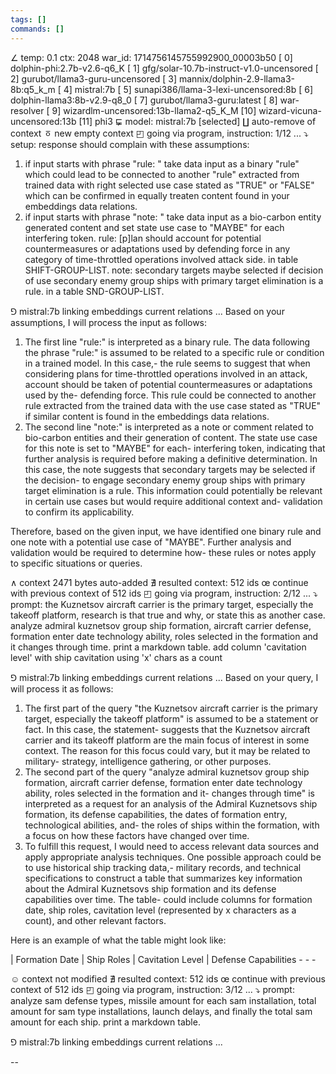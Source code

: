 ```yaml
---
tags: []
commands: []
---
```

∠ temp: 0.1 ctx: 2048 war_id: 1714756145755992900_00003b50
 [ 0] dolphin-phi:2.7b-v2.6-q6_K
 [ 1] gfg/solar-10.7b-instruct-v1.0-uncensored
 [ 2] gurubot/llama3-guru-uncensored
 [ 3] mannix/dolphin-2.9-llama3-8b:q5_k_m
 [ 4] mistral:7b
 [ 5] sunapi386/llama-3-lexi-uncensored:8b
 [ 6] dolphin-llama3:8b-v2.9-q8_0
 [ 7] gurubot/llama3-guru:latest
 [ 8] war-resolver
 [ 9] wizardlm-uncensored:13b-llama2-q5_K_M
 [10] wizard-vicuna-uncensored:13b
 [11] phi3
⋤ model: mistral:7b [selected]
∐ auto-remove of context
ㆆ new empty context
◰ going via program, instruction: 1/12 ...
⤵ setup: response should complain with these assumptions:
1. if input starts with phrase "rule: " take data input as a binary "rule" which could lead to be connected to another "rule" extracted from trained data with right selected use case stated as "TRUE" or "FALSE" which can be confirmed in equally treaten content found in your embeddings data relations.
2. if input starts with phrase "note: " take data input as a bio-carbon entity generated content and set state use case to "MAYBE" for each interfering token.
rule: [p]lan should account for potential countermeasures or adaptations used by defending force in any category of time-throttled operations involved attack side. in table SHIFT-GROUP-LIST.
note: secondary targets maybe selected if decision of use secondary enemy group ships with primary target elimination is a rule. in a table SND-GROUP-LIST.

⅁ mistral:7b linking embeddings current relations ...
 Based on your assumptions, I will process the input as follows:

1. The first line "rule:" is interpreted as a binary rule. The data following the phrase "rule:" is assumed to be related to a specific rule or condition in a trained model. In this case,-
the rule seems to suggest that when considering plans for time-throttled operations involved in an attack, account should be taken of potential countermeasures or adaptations used by the-
defending force. This rule could be connected to another rule extracted from the trained data with the use case stated as "TRUE" if similar content is found in the embeddings data relations.
2. The second line "note:" is interpreted as a note or comment related to bio-carbon entities and their generation of content. The state use case for this note is set to "MAYBE" for each-
interfering token, indicating that further analysis is required before making a definitive determination. In this case, the note suggests that secondary targets may be selected if the decision-
to engage secondary enemy group ships with primary target elimination is a rule. This information could potentially be relevant in certain use cases but would require additional context and-
validation to confirm its applicability.

Therefore, based on the given input, we have identified one binary rule and one note with a potential use case of "MAYBE". Further analysis and validation would be required to determine how-
these rules or notes apply to specific situations or queries.

∧ context 2471 bytes auto-added
∄ resulted context: 512 ids
œ continue with previous context of 512 ids
◰ going via program, instruction: 2/12 ...
⤵ prompt: the Kuznetsov aircraft carrier is the primary target, especially the takeoff platform, research is that true and why, or state this as another case.
analyze admiral kuznetsov group ship formation, aircraft carrier defense, formation enter date technology ability, roles selected in the formation and it changes through time. print a markdown table. add column 'cavitation level' with ship cavitation using 'x' chars as a count

⅁ mistral:7b linking embeddings current relations ...
 Based on your query, I will process it as follows:

1. The first part of the query "the Kuznetsov aircraft carrier is the primary target, especially the takeoff platform" is assumed to be a statement or fact. In this case, the statement-
suggests that the Kuznetsov aircraft carrier and its takeoff platform are the main focus of interest in some context. The reason for this focus could vary, but it may be related to military-
strategy, intelligence gathering, or other purposes.
2. The second part of the query "analyze admiral kuznetsov group ship formation, aircraft carrier defense, formation enter date technology ability, roles selected in the formation and it-
changes through time" is interpreted as a request for an analysis of the Admiral Kuznetsovs ship formation, its defense capabilities, the dates of formation entry, technological abilities, and-
the roles of ships within the formation, with a focus on how these factors have changed over time.
3. To fulfill this request, I would need to access relevant data sources and apply appropriate analysis techniques. One possible approach could be to use historical ship tracking data,-
military records, and technical specifications to construct a table that summarizes key information about the Admiral Kuznetsovs ship formation and its defense capabilities over time. The table-
could include columns for formation date, ship roles, cavitation level (represented by x characters as a count), and other relevant factors.

Here is an example of what the table might look like:

| Formation Date | Ship Roles          | Cavitation Level | Defense Capabilities                                                                                                -
                                                                                                                                                                                -
                                                                                                                                                                                -

☺ context not modified
∄ resulted context: 512 ids
œ continue with previous context of 512 ids
◰ going via program, instruction: 3/12 ...
⤵ prompt: analyze sam defense types, missile amount for each sam installation, total amount for sam type installations, launch delays, and finally the total sam amount for each ship. print a markdown table. 

⅁ mistral:7b linking embeddings current relations ...


--
